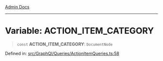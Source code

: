 [Admin Docs](/)

***

# Variable: ACTION\_ITEM\_CATEGORY

> `const` **ACTION\_ITEM\_CATEGORY**: `DocumentNode`

Defined in: [src/GraphQl/Queries/ActionItemQueries.ts:58](https://github.com/PalisadoesFoundation/talawa-admin/blob/main/src/GraphQl/Queries/ActionItemQueries.ts#L58)
